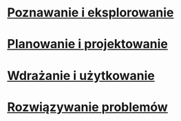 # [Poznawanie i eksplorowanie](/understand-explore/what-is-ata)
# [Planowanie i projektowanie](/plan-design/ata-architecture)
# [Wdrażanie i użytkowanie](/deploy-use/preinstall-ata)
# [Rozwiązywanie problemów](/troubleshoot/troubleshooting-ata-known-errors)


<!--HONumber=Jul16_HO3-->


